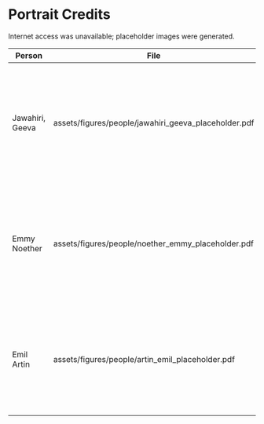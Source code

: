 # Portrait Credits

Internet access was unavailable; placeholder images were generated.

| Person | File | Notes |
| --- | --- | --- |
| Jawahiri, Geeva | assets/figures/people/jawahiri_geeva_placeholder.pdf | TODO: Search Wikimedia Commons for "Jawahiri Geeva portrait" (Public Domain or CC BY/SA). |
| Emmy Noether | assets/figures/people/noether_emmy_placeholder.pdf | TODO: Search Wikimedia Commons for "Emmy Noether portrait" (Public Domain or CC BY/SA). |
| Emil Artin | assets/figures/people/artin_emil_placeholder.pdf | TODO: Search Wikimedia Commons for "Emil Artin portrait" (Public Domain or CC BY/SA). |

